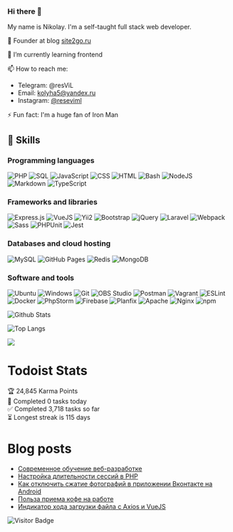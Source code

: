 ### Hi there 👋

My name is Nikolay. I'm a self-taught full stack web developer.

🧭 Founder at blog [site2go.ru](https://site2go.ru/)

🌱 I’m currently learning frontend

📫 How to reach me:
- Telegram: @resViL
- Email: [kolyha5@yandex.ru](mailto:kolyha5@yandex.ru)
- Instagram: [@reseviml](https://www.instagram.com/reseviml/)

⚡ Fun fact: I'm a huge fan of Iron Man


## 🌱 Skills
### Programming languages
![PHP](https://img.shields.io/badge/PHP-%23777BB4.svg?logo=php&logoColor=white)
![SQL](https://img.shields.io/badge/SQL%20-%23025E8C.svg?logo=amazon-dynamodb&logoColor=white)
![JavaScript](https://img.shields.io/badge/JavaScript%20-%23F7DF1E.svg?logo=javascript&logoColor=black)
![CSS](https://img.shields.io/badge/CSS%20-%231572B6.svg?logo=css3&logoColor=white)
![HTML](https://img.shields.io/badge/HTML%20-%23E34F26.svg?logo=html5&logoColor=white)
![Bash](https://img.shields.io/badge/Bash%20-%23121011.svg?logo=gnu-bash&logoColor=white)
![NodeJS](https://img.shields.io/badge/Node.js%20-%2343853D.svg?logo=node.js&logoColor=white)
![Markdown](https://img.shields.io/badge/Markdown-%23000000.svg?logo=markdown&logoColor=white)
![TypeScript](https://img.shields.io/badge/TypeScript%20-%23007ACC.svg?logo=typescript&logoColor=white)

### Frameworks and libraries
![Express.js](https://img.shields.io/badge/Express.js%20-%23404d59.svg?logo=express&logoColor=white)
![VueJS](https://img.shields.io/badge/VueJS-%2335495e.svg?logo=vue-dot-js&logoColor=white)
![Yii2](https://img.shields.io/badge/-Yii2-00979D?logo=yii2&logoColor=white)
![Bootstrap](https://img.shields.io/badge/-bootstrap-%23563D7C.svg?logo=bootstrap&logoColor=white)
![jQuery](https://img.shields.io/badge/-jQuery-%230769AD.svg?logo=jquery&logoColor=white)
![Laravel](https://img.shields.io/badge/-Laravel-%23FF2D20.svg?logo=laravel&logoColor=white)
![Webpack](https://img.shields.io/badge/-Webpack-%238DD6F9.svg?logo=webpack&logoColor=white)
![Sass](https://img.shields.io/badge/Sass%20-hotpink.svg?logo=SASS&logoColor=white)
![PHPUnit](https://img.shields.io/badge/PHPUnit%20-%23366488.svg?logo=jekyll&logoColor=white)
![Jest](https://img.shields.io/badge/-Jest-%23C21325?logo=jest&logoColor=white)

### Databases and cloud hosting
![MySQL](https://img.shields.io/badge/MySQL-%2300f.svg?logo=mysql&logoColor=white)
![GitHub Pages](https://img.shields.io/badge/GitHub%20Pages-%23327FC7.svg?logo=github&logoColor=white)
![Redis](https://img.shields.io/badge/Redis-%23DD0031.svg?logo=redis&logoColor=white)
![MongoDB](https://img.shields.io/badge/MongoDB-%234ea94b.svg?logo=mongodb&logoColor=white)

### Software and tools
![Ubuntu](https://img.shields.io/badge/-Ubuntu-E95420?logo=ubuntu&logoColor=white)
![Windows](https://img.shields.io/badge/-Windows-0078D6?logo=windows&logoColor=white)
![Git](https://img.shields.io/badge/Git%20-%23F05033.svg?logo=git&logoColor=white)
![OBS Studio](https://img.shields.io/badge/-OBS%20Studio-302E31?logo=obs-studio&logoColor=white)
![Postman](https://img.shields.io/badge/Postman-FF6C37?logo=postman&logoColor=white)
![Vagrant](https://img.shields.io/badge/vagrant-%231563FF.svg?logo=vagrant&logoColor=white)
![ESLint](https://img.shields.io/badge/ESLint-4B3263?logo=eslint&logoColor=white)
![Docker](https://img.shields.io/badge/docker-%230db7ed.svg?logo=docker&logoColor=white)
![PhpStorm](https://img.shields.io/badge/phpstorm-143?logo=phpstorm&logoColor=black&color=black&labelColor=darkorchid)
![Firebase](https://img.shields.io/badge/-FireBase-F7B93E?logo=firebase&logoColor=white)
![Planfix](https://img.shields.io/badge/Planfix-green?logo=planfix&logoColor=white)
![Apache](https://img.shields.io/badge/apache-%23D42029.svg?logo=apache&logoColor=white)
![Nginx](https://img.shields.io/badge/nginx-%23009639.svg?logo=nginx&logoColor=white)
![npm](https://img.shields.io/badge/-NPM-CB3837?logo=npm&logoColor=white)


![Github Stats](https://github-readme-stats.vercel.app/api?username=resev-dev&count_private=true&show_icons=true&include_all_commits=true)

![Top Langs](https://github-readme-stats.vercel.app/api/top-langs/?username=resev-dev&hide=TeX&layout=compact)

![](https://github-readme-stats.vercel.app/api/pin/?username=resev-dev&repo=js-app-game-block)

# Todoist Stats

<!-- TODO-IST:START -->
🏆  24,845 Karma Points           
🌸  Completed 0 tasks today           
✅  Completed 3,718 tasks so far           
⏳  Longest streak is 115 days
<!-- TODO-IST:END -->

# Blog posts
<!-- BLOG-POST-LIST:START -->
- [Современное обучение веб-разработке](https://site2go.ru/article/sovremennoe-obuchenie-veb-razrabotke)
- [Настройка длительности сессий в PHP](https://site2go.ru/article/nastrojka-dlitelnosti-sessij-v-php)
- [Как отключить сжатие фотографий в приложении Вконтакте на Android](https://site2go.ru/article/kak-otklyuchit-szhatie-fotografij-v-prilozhenii-vkontakte-na-android)
- [Польза приема кофе на работе](https://site2go.ru/article/polza-priema-kofe-na-rabote)
- [Индикатор хода загрузки файла с Axios и VueJS](https://site2go.ru/article/indikator-hoda-zagruzki-fajla-s-axios-i-vuejs)
<!-- BLOG-POST-LIST:END -->

![Visitor Badge](https://visitor-badge.laobi.icu/badge?page_id=redev-dev.resev-dev)

<!--
**resev-dev/resev-dev** is a ✨ _special_ ✨ repository because its `README.md` (this file) appears on your GitHub profile.

Here are some ideas to get you started:

- 🔭 I’m currently working on ...
- 🌱 I’m currently learning ...
- 👯 I’m looking to collaborate on ...
- 🤔 I’m looking for help with ...
- 💬 Ask me about ...
- 📫 How to reach me: ...
- 😄 Pronouns: ...
- ⚡ Fun fact: ...
-->
